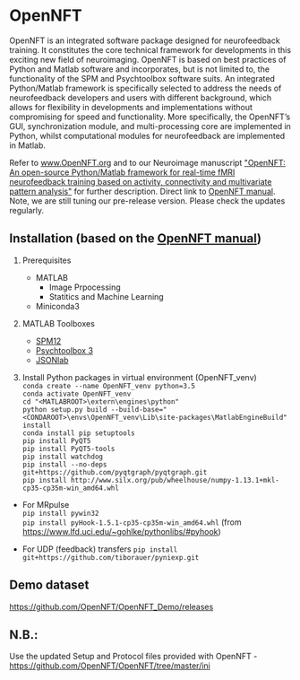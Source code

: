 # OpenNFT
OpenNFT is an integrated software package designed for neurofeedback training. It constitutes the core technical framework for developments in this exciting new field of neuroimaging. OpenNFT is based on best practices of Python and Matlab software and incorporates, but is not limited to, the functionality of the SPM and Psychtoolbox software suits. An integrated Python/Matlab framework is specifically selected to address the needs of neurofeedback developers and users with different background, which allows for flexibility in developments and implementations without compromising for speed and functionality. More specifically, the OpenNFT’s GUI, synchronization module, and multi-processing core are implemented in Python, whilst computational modules for neurofeedback are implemented in Matlab.

Refer to www.OpenNFT.org and to our Neuroimage manuscript ["OpenNFT: An open-source Python/Matlab framework for real-time fMRI neurofeedback training based on activity, connectivity and multivariate pattern analysis"](http://www.sciencedirect.com/science/article/pii/S1053811917305050) for further description.
Direct link to [OpenNFT manual](https://github.com/OpenNFT/opennft.github.io/blob/master/OpenNFT_Manual_v1.0.pdf).
Note, we are still tuning our pre-release version. Please check the updates regularly.

## Installation (based on the [OpenNFT manual](https://github.com/OpenNFT/opennft.github.io/blob/master/OpenNFT_Manual_v1.0.pdf))
1. Prerequisites
	- MATLAB
		- Image Prpocessing
		- Statitics and Machine Learning
	- Miniconda3

2. MATLAB Toolboxes
	- [SPM12](https://github.com/spm/spm12.git)
	- [Psychtoolbox 3](https://github.com/Psychtoolbox-3/Psychtoolbox-3.git)
	- [JSONlab](https://uk.mathworks.com/matlabcentral/mlc-downloads/downloads/submissions/33381/versions/22/download/zip)

3. Install Python packages in virtual environment (OpenNFT_venv)\
	`conda create --name OpenNFT_venv python=3.5`\
	`conda activate OpenNFT_venv`\
	`cd "<MATLABROOT>\extern\engines\python"`\
  `python setup.py build --build-base="<CONDAROOT>\envs\OpenNFT_venv\Lib\site-packages\MatlabEngineBuild" install`\
	`conda install pip setuptools`\
	`pip install PyQT5`\
	`pip install PyQT5-tools`\
	`pip install watchdog`\
	`pip install --no-deps git+https://github.com/pyqtgraph/pyqtgraph.git`\
	`pip install http://www.silx.org/pub/wheelhouse/numpy-1.13.1+mkl-cp35-cp35m-win_amd64.whl`
	
  - For MRpulse\
    `pip install pywin32`\
		`pip install pyHook-1.5.1-cp35-cp35m-win_amd64.whl` (from https://www.lfd.uci.edu/~gohlke/pythonlibs/#pyhook)
	
  - For UDP (feedback) transfers
    `pip install git+https://github.com/tiborauer/pyniexp.git`

## Demo dataset
https://github.com/OpenNFT/OpenNFT_Demo/releases  
## N.B.:
Use the updated Setup and Protocol files provided with OpenNFT - https://github.com/OpenNFT/OpenNFT/tree/master/ini


